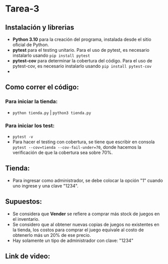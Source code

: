 # Tarea-3
## Instalación y librerias
- **Python 3.10** para la creación del programa, instalada desde el sitio oficial de Python.
- **pytest** para el testing unitario. Para el uso de pytest, es necesario instalarlo usando ```pip install pytest```
- **pytest-cov** para determinar la cobertura del código. Para el uso de pytest-cov, es necesario instalarlo usando ```pip install pytest-cov```
- 
## Como correr el código:
### Para iniciar la tienda:
- ```python tienda.py``` |  ```python3 tienda.py```
### Para iniciar los test:
- ```pytest -v```
- Para hacer el testing con cobertura, se tiene que escribir en consola ```pytest --cov=tienda --cov-fail-under=70```, donde hacemos la verificación de que la cobertura sea sobre 70%.
## Tienda:
- Para ingresar como administrador, se debe colocar la opción "1" cuando uno ingrese y una clave "1234".
## Supuestos:
- Se considera que **Vender** se refiere a comprar más stock de juegos en el inventario.
- Se considero que al obtener nuevas copias de juegos no existentes en la tienda, los costos para comprar el juego equivale al costo de obtenerlo más un 20% de ese precio.
- Hay solamente un tipo de administrador con clave: "1234"

## Link de video:
